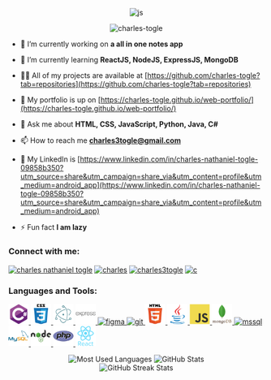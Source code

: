 <p align=center>
  <img src = "https://media0.giphy.com/media/v1.Y2lkPTc5MGI3NjExZnk1aHcwcHczaXdpcXg0NnhhOHAzcjJiMDdiZmF1ZThuaWQzbmo2eiZlcD12MV9pbnRlcm5hbF9naWZfYnlfaWQmY3Q9Zw/26his8ERHOSxKuWw8/giphy.gif" alt = "js">
</p>

<p align="center"> <img src="https://komarev.com/ghpvc/?username=charles-togle&label=Profile%20views&color=0e75b6&style=flat" alt="charles-togle" /> </p>

- 🔭 I’m currently working on **a all in one notes app**

- 🌱 I’m currently learning **ReactJS, NodeJS, ExpressJS, MongoDB**
  
- 👨‍💻 All of my projects are available at [https://github.com/charles-togle?tab=repositories](https://github.com/charles-togle?tab=repositories)
  
- 📝 My portfolio is up on [https://charles-togle.github.io/web-portfolio/](https://charles-togle.github.io/web-portfolio/)
  
- 💬 Ask me about **HTML, CSS, JavaScript, Python, Java, C#**
  
- 📫 How to reach me **charles3togle@gmail.com**
  
- 📄 My LinkedIn is [https://www.linkedin.com/in/charles-nathaniel-togle-09858b350?utm_source=share&utm_campaign=share_via&utm_content=profile&utm_medium=android_app](https://www.linkedin.com/in/charles-nathaniel-togle-09858b350?utm_source=share&utm_campaign=share_via&utm_content=profile&utm_medium=android_app)
  
- ⚡ Fun fact **I am lazy**

<h3 align="left">Connect with me:</h3>
<p align="left">
<a href="https://linkedin.com/in/charles nathaniel togle" target="blank"><img align="center" src="https://raw.githubusercontent.com/rahuldkjain/github-profile-readme-generator/master/src/images/icons/Social/linked-in-alt.svg" alt="charles nathaniel togle" height="30" width="40" /></a>
<a href="https://stackoverflow.com/users/charles" target="blank"><img align="center" src="https://raw.githubusercontent.com/rahuldkjain/github-profile-readme-generator/master/src/images/icons/Social/stack-overflow.svg" alt="charles" height="30" width="40" /></a>
<a href="https://fb.com/charles3togle" target="blank"><img align="center" src="https://raw.githubusercontent.com/rahuldkjain/github-profile-readme-generator/master/src/images/icons/Social/facebook.svg" alt="charles3togle" height="30" width="40" /></a>
<a href="https://instagram.com/c" target="blank"><img align="center" src="https://raw.githubusercontent.com/rahuldkjain/github-profile-readme-generator/master/src/images/icons/Social/instagram.svg" alt="c" height="30" width="40" /></a>
</p>

<h3 align="left">Languages and Tools:</h3>
<p align="left"> <a href="https://www.w3schools.com/cs/" target="_blank" rel="noreferrer"> <img src="https://raw.githubusercontent.com/devicons/devicon/master/icons/csharp/csharp-original.svg" alt="csharp" width="40" height="40"/> </a> <a href="https://www.w3schools.com/css/" target="_blank" rel="noreferrer"> <img src="https://raw.githubusercontent.com/devicons/devicon/master/icons/css3/css3-original-wordmark.svg" alt="css3" width="40" height="40"/> </a> <a href="https://www.electronjs.org" target="_blank" rel="noreferrer"> <img src="https://raw.githubusercontent.com/devicons/devicon/master/icons/electron/electron-original.svg" alt="electron" width="40" height="40"/> </a> <a href="https://expressjs.com" target="_blank" rel="noreferrer"> <img src="https://raw.githubusercontent.com/devicons/devicon/master/icons/express/express-original-wordmark.svg" alt="express" width="40" height="40"/> </a> <a href="https://www.figma.com/" target="_blank" rel="noreferrer"> <img src="https://www.vectorlogo.zone/logos/figma/figma-icon.svg" alt="figma" width="40" height="40"/> </a> <a href="https://git-scm.com/" target="_blank" rel="noreferrer"> <img src="https://www.vectorlogo.zone/logos/git-scm/git-scm-icon.svg" alt="git" width="40" height="40"/> </a> <a href="https://www.w3.org/html/" target="_blank" rel="noreferrer"> <img src="https://raw.githubusercontent.com/devicons/devicon/master/icons/html5/html5-original-wordmark.svg" alt="html5" width="40" height="40"/> </a> <a href="https://www.java.com" target="_blank" rel="noreferrer"> <img src="https://raw.githubusercontent.com/devicons/devicon/master/icons/java/java-original.svg" alt="java" width="40" height="40"/> </a> <a href="https://developer.mozilla.org/en-US/docs/Web/JavaScript" target="_blank" rel="noreferrer"> <img src="https://raw.githubusercontent.com/devicons/devicon/master/icons/javascript/javascript-original.svg" alt="javascript" width="40" height="40"/> </a> <a href="https://www.mongodb.com/" target="_blank" rel="noreferrer"> <img src="https://raw.githubusercontent.com/devicons/devicon/master/icons/mongodb/mongodb-original-wordmark.svg" alt="mongodb" width="40" height="40"/> </a> <a href="https://www.microsoft.com/en-us/sql-server" target="_blank" rel="noreferrer"> <img src="https://www.svgrepo.com/show/303229/microsoft-sql-server-logo.svg" alt="mssql" width="40" height="40"/> </a> <a href="https://www.mysql.com/" target="_blank" rel="noreferrer"> <img src="https://raw.githubusercontent.com/devicons/devicon/master/icons/mysql/mysql-original-wordmark.svg" alt="mysql" width="40" height="40"/> </a> <a href="https://nodejs.org" target="_blank" rel="noreferrer"> <img src="https://raw.githubusercontent.com/devicons/devicon/master/icons/nodejs/nodejs-original-wordmark.svg" alt="nodejs" width="40" height="40"/> </a> <a href="https://www.php.net" target="_blank" rel="noreferrer"> <img src="https://raw.githubusercontent.com/devicons/devicon/master/icons/php/php-original.svg" alt="php" width="40" height="40"/> </a> <a href="https://reactjs.org/" target="_blank" rel="noreferrer"> <img src="https://raw.githubusercontent.com/devicons/devicon/master/icons/react/react-original-wordmark.svg" alt="react" width="40" height="40"/> </a> </p>


<div align = 'center'>
  <img src="https://github-readme-stats.vercel.app/api/top-langs?username=charles-togle&show_icons=true&locale=en&layout=compact&theme=radical" alt="Most Used Languages" />
  <img src="https://github-readme-stats.vercel.app/api?username=charles-togle&show_icons=true&locale=en&theme=radical" alt="GitHub Stats" />
</div>
<div align="center">
  <img src="https://github-readme-streak-stats.herokuapp.com/?user=charles-togle&theme=radical" alt="GitHub Streak Stats" />
</div>
